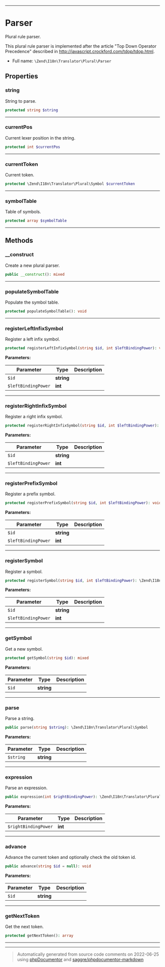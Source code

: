 ***

# Parser

Plural rule parser.

This plural rule parser is implemented after the article "Top Down Operator
Precedence" described in <http://javascript.crockford.com/tdop/tdop.html>.

* Full name: `\Zend\I18n\Translator\Plural\Parser`



## Properties


### string

String to parse.

```php
protected string $string
```






***

### currentPos

Current lexer position in the string.

```php
protected int $currentPos
```






***

### currentToken

Current token.

```php
protected \Zend\I18n\Translator\Plural\Symbol $currentToken
```






***

### symbolTable

Table of symbols.

```php
protected array $symbolTable
```






***

## Methods


### __construct

Create a new plural parser.

```php
public __construct(): mixed
```











***

### populateSymbolTable

Populate the symbol table.

```php
protected populateSymbolTable(): void
```











***

### registerLeftInfixSymbol

Register a left infix symbol.

```php
protected registerLeftInfixSymbol(string $id, int $leftBindingPower): void
```








**Parameters:**

| Parameter | Type | Description |
|-----------|------|-------------|
| `$id` | **string** |  |
| `$leftBindingPower` | **int** |  |




***

### registerRightInfixSymbol

Register a right infix symbol.

```php
protected registerRightInfixSymbol(string $id, int $leftBindingPower): void
```








**Parameters:**

| Parameter | Type | Description |
|-----------|------|-------------|
| `$id` | **string** |  |
| `$leftBindingPower` | **int** |  |




***

### registerPrefixSymbol

Register a prefix symbol.

```php
protected registerPrefixSymbol(string $id, int $leftBindingPower): void
```








**Parameters:**

| Parameter | Type | Description |
|-----------|------|-------------|
| `$id` | **string** |  |
| `$leftBindingPower` | **int** |  |




***

### registerSymbol

Register a symbol.

```php
protected registerSymbol(string $id, int $leftBindingPower): \Zend\I18n\Translator\Plural\Symbol
```








**Parameters:**

| Parameter | Type | Description |
|-----------|------|-------------|
| `$id` | **string** |  |
| `$leftBindingPower` | **int** |  |




***

### getSymbol

Get a new symbol.

```php
protected getSymbol(string $id): mixed
```








**Parameters:**

| Parameter | Type | Description |
|-----------|------|-------------|
| `$id` | **string** |  |




***

### parse

Parse a string.

```php
public parse(string $string): \Zend\I18n\Translator\Plural\Symbol
```








**Parameters:**

| Parameter | Type | Description |
|-----------|------|-------------|
| `$string` | **string** |  |




***

### expression

Parse an expression.

```php
public expression(int $rightBindingPower): \Zend\I18n\Translator\Plural\Symbol
```








**Parameters:**

| Parameter | Type | Description |
|-----------|------|-------------|
| `$rightBindingPower` | **int** |  |




***

### advance

Advance the current token and optionally check the old token id.

```php
public advance(string $id = null): void
```








**Parameters:**

| Parameter | Type | Description |
|-----------|------|-------------|
| `$id` | **string** |  |




***

### getNextToken

Get the next token.

```php
protected getNextToken(): array
```











***


***
> Automatically generated from source code comments on 2022-06-25 using [phpDocumentor](http://www.phpdoc.org/) and [saggre/phpdocumentor-markdown](https://github.com/Saggre/phpDocumentor-markdown)
